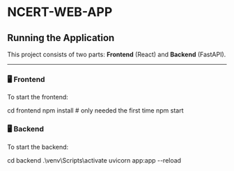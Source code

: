 # NCERT-WEB-APP

## Running the Application

This project consists of two parts: **Frontend** (React) and **Backend** (FastAPI).

---

### 🖥️ Frontend
To start the frontend:

cd frontend
npm install   # only needed the first time
npm start

### 🖥️ Backend
To start the backend:

cd backend
.\venv\Scripts\activate
uvicorn app:app --reload
